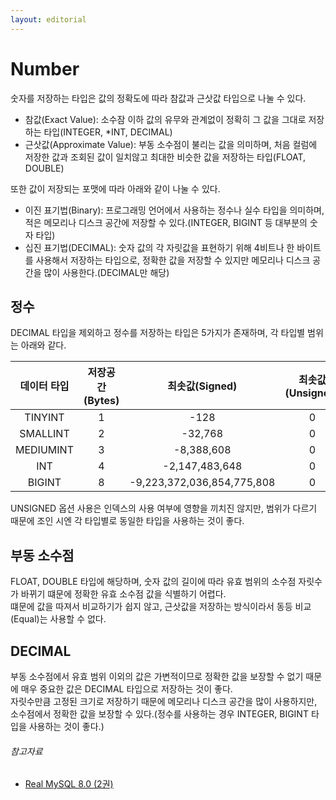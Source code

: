 ```yaml
---
layout: editorial
---
```


# Number

숫자를 저장하는 타입은 값의 정확도에 따라 참값과 근삿값 타입으로 나눌 수 있다.

- 참값(Exact Value): 소수잠 이하 값의 유무와 관계없이 정확히 그 값을 그대로 저장하는 타입(INTEGER, *INT, DECIMAL)
- 근삿값(Approximate Value): 부동 소수점이 불리는 값을 의미하며, 처음 컬럼에 저장한 값과 조회된 값이 일치않고 최대한 비슷한 값을 저장하는 타입(FLOAT, DOUBLE)

또한 값이 저장되는 포맷에 따라 아래와 같이 나눌 수 있다.

- 이진 표기법(Binary): 프로그래밍 언어에서 사용하는 정수나 실수 타입을 의미하며, 적은 메모리나 디스크 공간에 저장할 수 있다.(INTEGER, BIGINT 등 대부분의 숫자 타입)
- 십진 표기법(DECIMAL): 숫자 값의 각 자릿값을 표현하기 위해 4비트나 한 바이트를 사용해서 저장하는 타입으로, 정확한 값을 저장할 수 있지만 메모리나 디스크 공간을 많이 사용한다.(DECIMAL만 해당)

## 정수

DECIMAL 타입을 제외하고 정수를 저장하는 타입은 5가지가 존재하며, 각 타입별 범위는 아래와 같다.

|  데이터 타입   | 저장공간(Bytes) |        최솟값(Signed)         | 최솟값(Unsigned) |        최댓값(Signed)        |       최댓값(Unsigned)        |
|:---------:|:-----------:|:--------------------------:|:-------------:|:-------------------------:|:--------------------------:|
|  TINYINT  |      1      |            -128            |       0       |            127            |            255             |
| SMALLINT  |      2      |          -32,768           |       0       |          32,767           |           65,535           |
| MEDIUMINT |      3      |         -8,388,608         |       0       |         8,388,607         |         16,777,215         |
|    INT    |      4      |       -2,147,483,648       |       0       |       2,147,483,647       |       4,294,967,295        |
|  BIGINT   |      8      | -9,223,372,036,854,775,808 |       0       | 9,223,372,036,854,775,807 | 18,446,744,073,709,551,615 |

UNSIGNED 옵션 사용은 인덱스의 사용 여부에 영향을 끼치진 않지만, 범위가 다르기 때문에 조인 시엔 각 타입별로 동일한 타입을 사용하는 것이 좋다.

## 부동 소수점

FLOAT, DOUBLE 타입에 해당하며, 숫자 값의 길이에 따라 유효 범위의 소수점 자릿수가 바뀌기 떄문에 정확한 유효 소수점 값을 식별하기 어렵다.  
떄문에 값을 따져서 비교하기가 쉽지 않고, 근삿값을 저장하는 방식이라서 동등 비교(Equal)는 사용할 수 없다.

## DECIMAL

부동 소수점에서 유효 범위 이외의 값은 가변적이므로 정확한 값을 보장할 수 없기 때문에 매우 중요한 값은 DECIMAL 타입으로 저장하는 것이 좋다.  
자릿수만큼 고정된 크기로 저장하기 때문에 메모리나 디스크 공간을 많이 사용하지만, 소수점에서 정확한 값을 보장할 수 있다.(정수를 사용하는 경우 INTEGER, BIGINT 타입을 사용하는 것이 좋다.)

###### 참고자료

- [Real MySQL 8.0 (2권)](https://kobic.net/book/bookInfo/view.do?isbn=9791158392727)

